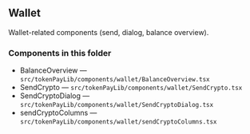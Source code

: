## Wallet

Wallet-related components (send, dialog, balance overview).

### Components in this folder
- BalanceOverview — `src/tokenPayLib/components/wallet/BalanceOverview.tsx`
- SendCrypto — `src/tokenPayLib/components/wallet/SendCrypto.tsx`
- SendCryptoDialog — `src/tokenPayLib/components/wallet/SendCryptoDialog.tsx`
- sendCryptoColumns — `src/tokenPayLib/components/wallet/sendCryptoColumns.tsx`
